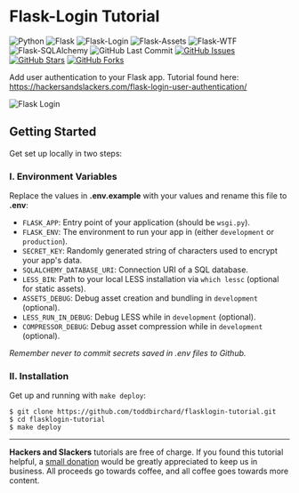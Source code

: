 # Flask-Login Tutorial

![Python](https://img.shields.io/badge/Python-v^3.8-blue.svg?logo=python&longCache=true&logoColor=white&colorB=5e81ac&style=flat-square&colorA=4c566a)
![Flask](https://img.shields.io/badge/Flask-v1.1.2-blue.svg?longCache=true&logo=flask&style=flat-square&logoColor=white&colorB=5e81ac&colorA=4c566a)
![Flask-Login](https://img.shields.io/badge/Flask--Login-v0.5.0-blue.svg?longCache=true&logo=flask&style=flat-square&logoColor=white&colorB=5e81ac&colorA=4c566a)
![Flask-Assets](https://img.shields.io/badge/Flask--Assets-v2.0-blue.svg?longCache=true&logo=flask&style=flat-square&logoColor=white&colorB=5e81ac&colorA=4c566a)
![Flask-WTF](https://img.shields.io/badge/Flask--WTF-v0.14.3-blue.svg?longCache=true&logo=python&style=flat-square&logoColor=white&colorB=5e81ac&colorA=4c566a)
![Flask-SQLAlchemy](https://img.shields.io/badge/Flask--SQLAlchemy-v2.4.1-red.svg?longCache=true&style=flat-square&logo=scala&logoColor=white&colorA=4c566a&colorB=bf616a)
![GitHub Last Commit](https://img.shields.io/github/last-commit/google/skia.svg?style=flat-square&colorA=4c566a&colorB=a3be8c&logo=GitHub)
[![GitHub Issues](https://img.shields.io/github/issues/toddbirchard/flasklogin-tutorial.svg?style=flat-square&colorA=4c566a&logo=GitHub&colorB=ebcb8b)](https://github.com/toddbirchard/flasklogin-tutorial/issues)
[![GitHub Stars](https://img.shields.io/github/stars/toddbirchard/flasklogin-tutorial.svg?style=flat-square&colorA=4c566a&logo=GitHub&colorB=ebcb8b)](https://github.com/toddbirchard/flasklogin-tutorial/stargazers)
[![GitHub Forks](https://img.shields.io/github/forks/toddbirchard/flasklogin-tutorial.svg?style=flat-square&colorA=4c566a&logo=GitHub&colorB=ebcb8b)](https://github.com/toddbirchard/flasklogin-tutorial/network)

Add user authentication to your Flask app. Tutorial found here: https://hackersandslackers.com/flask-login-user-authentication/

![Flask Login](https://raw.githubusercontent.com/toddbirchard/flasklogin-tutorial/master/flask_login_tutorial/static/dist/img/flasklogin%402x.jpg)

## Getting Started

Get set up locally in two steps:

### I. Environment Variables

Replace the values in **.env.example** with your values and rename this file to **.env**:

* `FLASK_APP`: Entry point of your application (should be `wsgi.py`).
* `FLASK_ENV`: The environment to run your app in (either `development` or `production`).
* `SECRET_KEY`: Randomly generated string of characters used to encrypt your app's data.
* `SQLALCHEMY_DATABASE_URI`: Connection URI of a SQL database.
* `LESS_BIN`: Path to your local LESS installation via `which lessc` (optional for static assets).
* `ASSETS_DEBUG`: Debug asset creation and bundling in `development` (optional).
* `LESS_RUN_IN_DEBUG`: Debug LESS while in `development` (optional).
* `COMPRESSOR_DEBUG`: Debug asset compression while in `development` (optional).

*Remember never to commit secrets saved in .env files to Github.*

### II. Installation

Get up and running with `make deploy`:

```shell
$ git clone https://github.com/toddbirchard/flasklogin-tutorial.git
$ cd flasklogin-tutorial
$ make deploy
``` 

-----

**Hackers and Slackers** tutorials are free of charge. If you found this tutorial helpful, a [small donation](https://www.buymeacoffee.com/hackersslackers) would be greatly appreciated to keep us in business. All proceeds go towards coffee, and all coffee goes towards more content.
